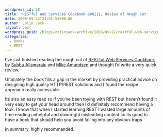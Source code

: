 ```yaml
---
wordpress_id: 28
title: 'RESTful Web Services Cookbook &#8211; Review of Rough Cut'
date: 2009-09-22T21:05:51+00:00
author: Colin Jack
layout: post
wordpress_guid: /blogs/colinjack/archive/2009/09/22/restful-web-services-cookbook-review-of-rough-cut.aspx
categories:
  - Books
  - REST
---
```

I&#8217;ve just finished reading the rough cut of [RESTful Web Services Cookbook](http://www.restful-webservices-cookbook.org/) by [Subbu Allamaraju](http://www.subbu.org/) and [Mike Amundsen](http://www.amundsen.com/blog/) and thought I&#8217;d write a very quick review. 

Ultimately the book fills a gap in the market by providing practical advice on designing high quality HTTP/REST solutions and I found the recipe approach really accessible. 

Its also an easy read so if you&#8217;ve been toying with REST but haven&#8217;t found it very easy to get your head around then I&#8217;d definitely recommend having a look. I know that when I started learning REST I wasted large amounts of time reading unhelpful and downright misleading content so its good to have a book that should help you avoid falling into any obvious traps.

In summary, highly recommended.